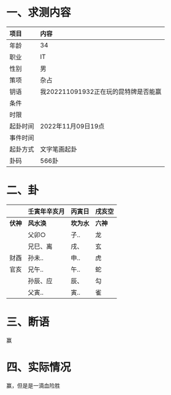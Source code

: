 # 一、求测内容

| 项目     | 内容                                 |
| :------- | :----------------------------------- |
| 年龄     | 34                                   |
| 职业     | IT                                   |
| 性别     | 男                                   |
| 策项     | 杂占                                 |
| 钥语     | 我202211091932正在玩的昆特牌是否能赢 |
| 条件     |                                      |
| 时限     |                                      |
| 起卦时间 | 2022年11月09日19点                   |
| 事件时间 |                                      |
| 起卦方式 | 文字笔画起卦                         |
| 卦码     | 566卦                                |

# 二、卦

|                | 壬寅年辛亥月     | 丙寅日           | 戌亥空         |
| :------------- | :--------------- | :--------------- | :------------- |
| **伏神** | **风水涣** | **坎为水** | **六神** |
|                | 父卯○           | 子..             | 龙             |
|                | 兄巳、离         | 戌、             | 玄             |
| 财酉           | 孙未..           | 申..             | 虎             |
| 官亥           | 兄午..           | 午..             | 蛇             |
|                | 孙辰、应         | 辰、             | 勾             |
|                | 父寅..           | 寅..             | 雀             |

# 三、断语

赢

# 四、实际情况

赢，但是是一滴血险胜
